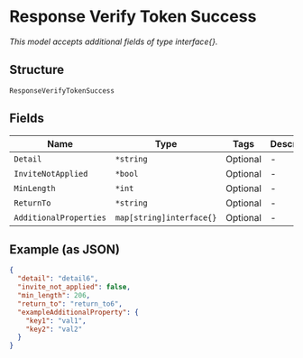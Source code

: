 
# Response Verify Token Success

*This model accepts additional fields of type interface{}.*

## Structure

`ResponseVerifyTokenSuccess`

## Fields

| Name | Type | Tags | Description |
|  --- | --- | --- | --- |
| `Detail` | `*string` | Optional | - |
| `InviteNotApplied` | `*bool` | Optional | - |
| `MinLength` | `*int` | Optional | - |
| `ReturnTo` | `*string` | Optional | - |
| `AdditionalProperties` | `map[string]interface{}` | Optional | - |

## Example (as JSON)

```json
{
  "detail": "detail6",
  "invite_not_applied": false,
  "min_length": 206,
  "return_to": "return_to6",
  "exampleAdditionalProperty": {
    "key1": "val1",
    "key2": "val2"
  }
}
```

